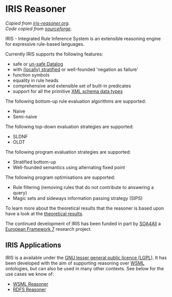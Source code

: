 IRIS Reasoner
=============
_Copied from [iris-reasoner.org](http://iris-reasoner.org)._  
_Code copied from [sourceforge](http://sourceforge.net/project/platformdownload.php?group_id=167309)._

IRIS - Integrated Rule Inference System is an extensible reasoning engine for expressive rule-based languages.

Currently IRIS supports the following features:

* safe or [un-safe Datalog](http://iris-reasoner.org/saferules)
* with [(locally) stratified](http://iris-reasoner.org/stratification) or well-founded 'negation as failure'
* function symbols
* equality in rule heads
* comprehensive and extensible set of built-in predicates
* support for all the primitive [XML schema data types](http://www.w3.org/TR/xmlschema-2/#built-in-datatypes)

The following bottom-up rule evaluation algorithms are supported:

* Naive
* Semi-naive

The following top-down evaluation strategies are supported:

* SLDNF
* OLDT

The following program evaluation strategies are supported:

* Stratified bottom-up
* Well-founded semantics using alternating fixed point

The following program optimisations are supported:

* Rule filtering (removing rules that do not contribute to answering a query)
* Magic sets and sideways information passing strategy (SIPS)

To learn more about the theoretical results that the reasoner is based upon have a look at the [theoretical results](http://iris-reasoner.org/foundations).

The continued development of IRIS has been funded in part by 
[SOA4All](http://www.soa4all.eu/) a [European Framework 7](http://cordis.europa.eu/fp7/home_en.html) research project.

IRIS Applications
-----------------

IRIS is a available under the 
[GNU lesser general public licence (LGPL)](https://www.gnu.org/licenses/lgpl-2.1.en.html). It has been developed with the aim of supporting reasoning over [WSML](http://www.wsmo.org/wsml/wsml-syntax) ontologies, but can also be used in many other contexts. See below for the use cases we know of:

* [WSML Reasoner](http://iris-reasoner.org/wsml2reasoner)
* [RDFS Reasoner](http://iris-reasoner.org/rdfsreasoner)


